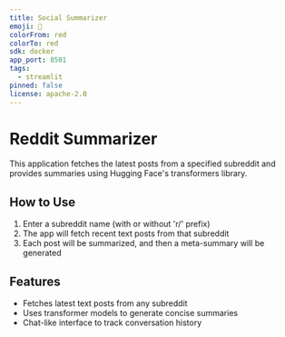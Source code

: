 ```yaml
---
title: Social Summarizer
emoji: 🐨
colorFrom: red
colorTo: red
sdk: docker
app_port: 8501
tags:
  - streamlit
pinned: false
license: apache-2.0
---
```


# Reddit Summarizer

This application fetches the latest posts from a specified subreddit and provides summaries using Hugging Face's transformers library.

## How to Use

1. Enter a subreddit name (with or without 'r/' prefix)
2. The app will fetch recent text posts from that subreddit
3. Each post will be summarized, and then a meta-summary will be generated

## Features

- Fetches latest text posts from any subreddit
- Uses transformer models to generate concise summaries
- Chat-like interface to track conversation history